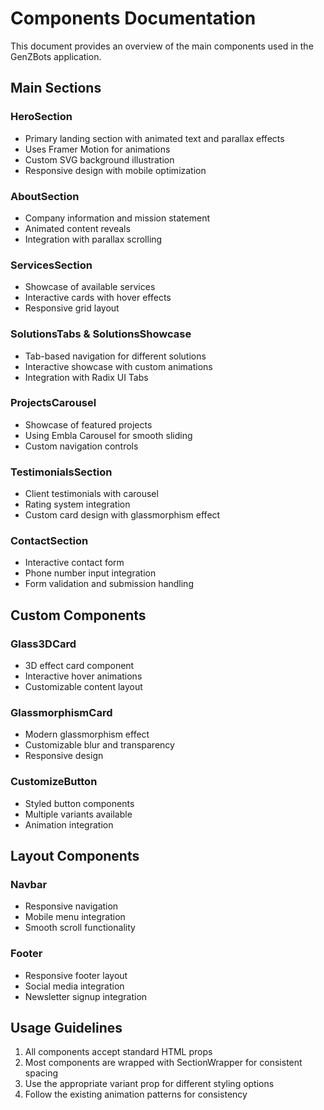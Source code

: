# Components Documentation

This document provides an overview of the main components used in the GenZBots application.

## Main Sections

### HeroSection
- Primary landing section with animated text and parallax effects
- Uses Framer Motion for animations
- Custom SVG background illustration
- Responsive design with mobile optimization

### AboutSection
- Company information and mission statement
- Animated content reveals
- Integration with parallax scrolling

### ServicesSection
- Showcase of available services
- Interactive cards with hover effects
- Responsive grid layout

### SolutionsTabs & SolutionsShowcase
- Tab-based navigation for different solutions
- Interactive showcase with custom animations
- Integration with Radix UI Tabs

### ProjectsCarousel
- Showcase of featured projects
- Using Embla Carousel for smooth sliding
- Custom navigation controls

### TestimonialsSection
- Client testimonials with carousel
- Rating system integration
- Custom card design with glassmorphism effect

### ContactSection
- Interactive contact form
- Phone number input integration
- Form validation and submission handling

## Custom Components

### Glass3DCard
- 3D effect card component
- Interactive hover animations
- Customizable content layout

### GlassmorphismCard
- Modern glassmorphism effect
- Customizable blur and transparency
- Responsive design

### CustomizeButton
- Styled button components
- Multiple variants available
- Animation integration

## Layout Components

### Navbar
- Responsive navigation
- Mobile menu integration
- Smooth scroll functionality

### Footer
- Responsive footer layout
- Social media integration
- Newsletter signup integration

## Usage Guidelines

1. All components accept standard HTML props
2. Most components are wrapped with SectionWrapper for consistent spacing
3. Use the appropriate variant prop for different styling options
4. Follow the existing animation patterns for consistency
